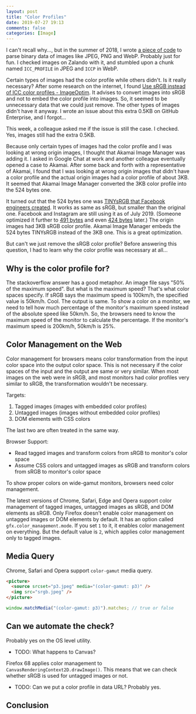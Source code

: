 ```yaml
---
layout: post
title: "Color Profiles"
date: 2019-07-27 19:13
comments: false
categories: [Image]
---
```


I can't recall why..., but in the summer of 2018, I wrote [a piece of code](https://github.com/shuhei/incomplete-image-parser) to parse binary data of images like JPEG, PNG and WebP. Probably just for fun. I checked images on Zalando with it, and stumbled upon a chunk named `ICC_PROFILE` in JPEG and `ICCP` in WebP.

Certain types of images had the color profile while others didn't. Is it really necessary? After some research on the internet, I found [Use sRGB instead of ICC color profiles - ImageOptim](https://imageoptim.com/color-profiles.html). It advises to convert images into sRGB and not to embed the color profile into images. So, it seemed to be unnecessary data that we could just remove. The other types of images didn't have it anyway. I wrote an issue about this extra 0.5KB on GitHub Enterprise, and I forgot...

This week, a colleague asked me if the issue is still the case. I checked. Yes, images still had the extra 0.5KB.

Because only certain types of images had the color profile and I was looking at wrong origin images, I thought that Akamai Image Manager was adding it. I asked in Google Chat at work and another colleague eventually opened a case to Akamai. After some back and forth with a representative of Akamai, I found that I was looking at wrong origin images that didn't have a color profile and the actual origin images had a color profile of about 3KB. It seemed that Akamai Image Manager converted the 3KB color profile into the 524 bytes one.

It turned out that the 524 bytes one was [TINYsRGB that Facebook engineers created](https://www.facebook.com/notes/facebook-engineering/under-the-hood-improving-facebook-photos/10150630639853920/). It works as same as sRGB, but smaller than the original one. Facebook and Instagram are still using it as of July 2019. (Someone optimized it further to [491 bytes](https://pippin.gimp.org/sRGBz/) and even [424 bytes](https://photosauce.net/blog/post/making-a-minimal-srgb-icc-profile-part-1-trim-the-fat-abuse-the-spec) later.) The origin images had 3KB sRGB color profile. Akamai Image Manager embeds the 524 bytes TINYsRGB instead of the 3KB one. This is a great optimization.

But can't we just remove the sRGB color profile? Before answering this question, I had to learn why the color profile was necessary at all...

## Why is the color profile for?

The stackoverflow answer has a good metaphor. An image file says "50% of the maximum speed". But what is the maximum speed? That's what color spaces specify. If sRGB says the maximum speed is 100km/h, the specified value is 50km/h. Cool. The output is same. To show a color on a monitor, we need to tell how much percentage of the monitor's maximum speed instead of the absolute speed like 50km/h. So, the browsers need to know the maximum speed of the monitor to calculate the percentage. If the monitor's maximum speed is 200km/h, 50km/h is 25%.

## Color Management on the Web

Color management for browsers means color transformation from the input color space into the output color space. This is not necessary if the color spaces of the input and the output are same or very similar. When most images on the web were in sRGB, and most monitors had color profiles very similar to sRGB, the transformation wouldn't be necessary.

Targets:

1. Tagged images (images with embedded color profiles)
2. Untagged images (images without embedded color profiles)
3. DOM elements with CSS colors

The last two are often treated in the same way.

Browser Support:

- Read tagged images and transform colors from sRGB to monitor's color space
- Assume CSS colors and untagged images as sRGB and transform colors from sRGB to monitor's color space

To show proper colors on wide-gamut monitors, browsers need color management.

The latest versions of Chrome, Safari, Edge and Opera support color management of tagged images, untagged images as sRGB, and DOM elements as sRGB. Only Firefox doesn't enable color management on untagged images or DOM elements by default. It has an option called `gfx.color_management.mode`. If you set `1` to it, it enables color management on everything. But the default value is `2`, which applies color management only to tagged images.

## Media Query

Chrome, Safari and Opera support `color-gamut` media query.

```html
<picture>
  <source srcset="p3.jpeg" media="(color-gamut: p3)" />
  <img src="srgb.jpeg" />
</picture>
```

```js
window.matchMedia("(color-gamut: p3)").matches; // true or false
```

## Can we automate the check?

Probably yes on the OS level utility.

- TODO: What happens to Canvas?

Firefox 68 applies color management to `CanvasRenderingContext2D.drawImage()`. This means that we can check whether sRGB is used for untagged images or not.

- TODO: Can we put a color profile in data URL? Probably yes.

## Conclusion
